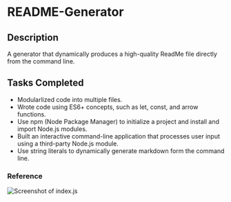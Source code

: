 # README-Generator

## Description
A generator that dynamically produces a high-quality ReadMe file directly from the command line. 

## Tasks Completed 
* Modularlized code into multiple files.
* Wrote code using ES6+ concepts, such as let, const, and arrow functions.
* Use npm (Node Package Manager) to initialize a project and install and import Node.js modules.
* Built an interactive command-line application that processes user input using a third-party Node.js module.
* Use string literals to dynamically generate markdown form the command line. 

### Reference 
![Screenshot of index.js]()